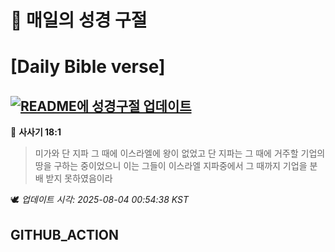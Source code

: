 # 🙏 매일의 성경 구절
# [Daily Bible verse]
## [![README에 성경구절 업데이트](https://github.com/DONGSUKA/first_test/actions/workflows/update-readme-bible.yml/badge.svg)](https://github.com/DONGSUKA/first_test/actions/workflows/update-readme-bible.yml)
<!-- START_BIBLE_VERSE -->
📖 **사사기 18:1**
> 미가와 단 지파 그 때에 이스라엘에 왕이 없었고 단 지파는 그 때에 거주할 기업의 땅을 구하는 중이었으니 이는 그들이 이스라엘 지파중에서 그 때까지 기업을 분배 받지 못하였음이라

🕊️ _업데이트 시각: 2025-08-04 00:54:38 KST_
  <!-- END_BIBLE_VERSE -->
## GITHUB_ACTION
